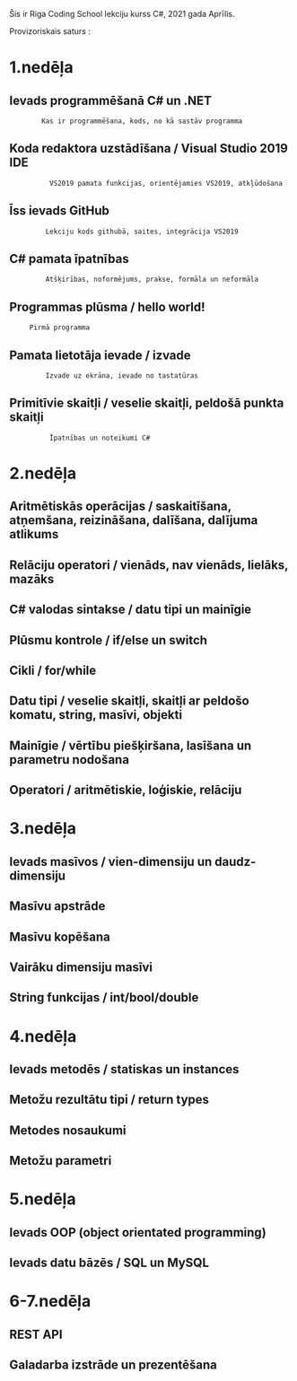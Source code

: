 Šis ir Riga Coding School lekciju kurss C#, 2021 gada Aprīlis.

Provizoriskais saturs :

# 1.nedēļa
## Ievads programmēšanā C# un .NET
			Kas ir programmēšana, kods, no kā sastāv programma 
## Koda redaktora uzstādīšana / Visual Studio 2019 IDE
			  VS2019 pamata funkcijas, orientējamies VS2019, atkļūdošana 
## Īss ievads GitHub
			 Lekciju kods githubā, saites, integrācija VS2019 
## C# pamata īpatnības
			 Atšķirības, noformējums, prakse, formāla un neformāla 
## Programmas plūsma / hello world!
 		 Pirmā programma 
## Pamata lietotāja ievade / izvade
	 		 Izvade uz ekrāna, ievade no tastatūras	
## Primitīvie skaitļi / veselie skaitļi, peldošā punkta skaitļi
			  Īpatnības un noteikumi C#  
# 2.nedēļa

## Aritmētiskās operācijas / saskaitīšana, atņemšana, reizināšana, dalīšana, dalījuma atlikums
## Relāciju operatori / vienāds, nav vienāds, lielāks, mazāks
## C# valodas sintakse / datu tipi un mainīgie
## Plūsmu kontrole / if/else un switch
## Cikli / for/while
## Datu tipi / veselie skaitļi, skaitļi ar peldošo komatu, string, masīvi, objekti
## Mainīgie / vērtību piešķiršana, lasīšana un parametru nodošana
## Operatori / aritmētiskie, loģiskie, relāciju

# 3.nedēļa
## Ievads masīvos / vien-dimensiju un daudz-dimensiju
## Masīvu apstrāde
## Masīvu kopēšana
## Vairāku dimensiju masīvi
## String funkcijas / int/bool/double

# 4.nedēļa
## Ievads metodēs / statiskas un instances
## Metožu rezultātu tipi / return types
## Metodes nosaukumi
## Metožu parametri

# 5.nedēļa
## Ievads OOP (object orientated programming)
## Ievads datu bāzēs / SQL un MySQL

# 6-7.nedēļa
## REST API
## Galadarba izstrāde un prezentēšana

